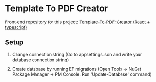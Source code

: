 # Template To PDF Creator
Front-end repository for this project: [Template-To-PDF-Creator (React + typescript)](https://github.com/supalapka/html-to-pdf-editor)

## Setup

1. Change connection string
(Go to appsettings.json and write your database connection string)

2. Create database by running EF migrations
(Open Tools -> NuGet Package Manager -> PM Console. Run 'Update-Database' command)